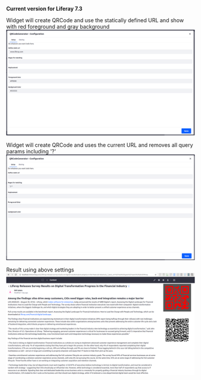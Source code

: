 **Current version for Liferay 7.3**
 
Widget will create QRCode and use the statically defined URL and show with red foreground and gray background 
![alt text](./docs/config2.png "Sample config")

Widget will create QRCode and uses the current URL and removes all query params including '?'
![alt text](./docs/config1.png "Sample config")
  
Result using above settings
![alt text](./docs/result.png "Result")
